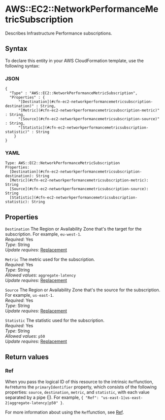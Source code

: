 # AWS::EC2::NetworkPerformanceMetricSubscription<a name="aws-resource-ec2-networkperformancemetricsubscription"></a>

Describes Infrastructure Performance subscriptions\.

## Syntax<a name="aws-resource-ec2-networkperformancemetricsubscription-syntax"></a>

To declare this entity in your AWS CloudFormation template, use the following syntax:

### JSON<a name="aws-resource-ec2-networkperformancemetricsubscription-syntax.json"></a>

```
{
  "Type" : "AWS::EC2::NetworkPerformanceMetricSubscription",
  "Properties" : {
      "[Destination](#cfn-ec2-networkperformancemetricsubscription-destination)" : String,
      "[Metric](#cfn-ec2-networkperformancemetricsubscription-metric)" : String,
      "[Source](#cfn-ec2-networkperformancemetricsubscription-source)" : String,
      "[Statistic](#cfn-ec2-networkperformancemetricsubscription-statistic)" : String
    }
}
```

### YAML<a name="aws-resource-ec2-networkperformancemetricsubscription-syntax.yaml"></a>

```
Type: AWS::EC2::NetworkPerformanceMetricSubscription
Properties: 
  [Destination](#cfn-ec2-networkperformancemetricsubscription-destination): String
  [Metric](#cfn-ec2-networkperformancemetricsubscription-metric): String
  [Source](#cfn-ec2-networkperformancemetricsubscription-source): String
  [Statistic](#cfn-ec2-networkperformancemetricsubscription-statistic): String
```

## Properties<a name="aws-resource-ec2-networkperformancemetricsubscription-properties"></a>

`Destination`  <a name="cfn-ec2-networkperformancemetricsubscription-destination"></a>
The Region or Availability Zone that's the target for the subscription\. For example, `eu-west-1`\.  
*Required*: Yes  
*Type*: String  
*Update requires*: [Replacement](https://docs.aws.amazon.com/AWSCloudFormation/latest/UserGuide/using-cfn-updating-stacks-update-behaviors.html#update-replacement)

`Metric`  <a name="cfn-ec2-networkperformancemetricsubscription-metric"></a>
The metric used for the subscription\.  
*Required*: Yes  
*Type*: String  
*Allowed values*: `aggregate-latency`  
*Update requires*: [Replacement](https://docs.aws.amazon.com/AWSCloudFormation/latest/UserGuide/using-cfn-updating-stacks-update-behaviors.html#update-replacement)

`Source`  <a name="cfn-ec2-networkperformancemetricsubscription-source"></a>
The Region or Availability Zone that's the source for the subscription\. For example, `us-east-1`\.  
*Required*: Yes  
*Type*: String  
*Update requires*: [Replacement](https://docs.aws.amazon.com/AWSCloudFormation/latest/UserGuide/using-cfn-updating-stacks-update-behaviors.html#update-replacement)

`Statistic`  <a name="cfn-ec2-networkperformancemetricsubscription-statistic"></a>
The statistic used for the subscription\.  
*Required*: Yes  
*Type*: String  
*Allowed values*: `p50`  
*Update requires*: [Replacement](https://docs.aws.amazon.com/AWSCloudFormation/latest/UserGuide/using-cfn-updating-stacks-update-behaviors.html#update-replacement)

## Return values<a name="aws-resource-ec2-networkperformancemetricsubscription-return-values"></a>

### Ref<a name="aws-resource-ec2-networkperformancemetricsubscription-return-values-ref"></a>

When you pass the logical ID of this resource to the intrinsic `Ref`function, `Ref`returns the `primaryIdentifier` property, which consists of the following properties: `source`, `destination`, `metric`, and `statistic`, with each value separated by a pipe \(\|\)\. For example, `{ "Ref": "us-east-1|us-east-2|aggregate-latency|p50" }`\.

For more information about using the `Ref`function, see [Ref](https://docs.aws.amazon.com/AWSCloudFormation/latest/UserGuide/intrinsic-function-reference-ref.html)\.